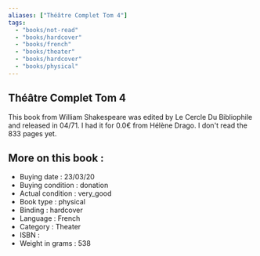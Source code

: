 ```yaml
---
aliases: ["Théâtre Complet Tom 4"] 
tags: 
  - "books/not-read" 
  - "books/hardcover" 
  - "books/french"
  - "books/theater"
  - "books/hardcover"
  - "books/physical"
---
```



## Théâtre Complet Tom 4
This book from William Shakespeare was edited by Le Cercle Du Bibliophile and released in 04/71. I had it for 0.0€ from Hélène Drago. I don't read the 833 pages yet.

## More on this book :
- Buying date : 23/03/20
- Buying condition : donation
- Actual condition : very_good
- Book type : physical
- Binding : hardcover
- Language : French
- Category : Theater
- ISBN : 
- Weight in grams : 538
